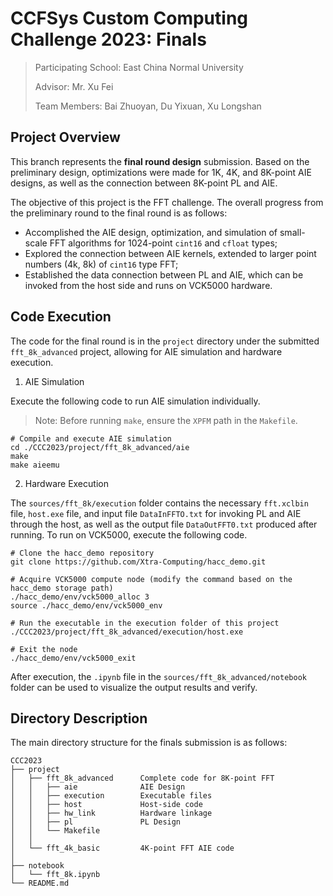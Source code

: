 # CCFSys Custom Computing Challenge 2023: Finals

> Participating School: East China Normal University
> 
> Advisor: Mr. Xu Fei
> 
> Team Members: Bai Zhuoyan, Du Yixuan, Xu Longshan

## Project Overview

This branch represents the **final round design** submission. Based on the preliminary design, optimizations were made for 1K, 4K, and 8K-point AIE designs, as well as the connection between 8K-point PL and AIE.

The objective of this project is the FFT challenge. The overall progress from the preliminary round to the final round is as follows:

- Accomplished the AIE design, optimization, and simulation of small-scale FFT algorithms for 1024-point `cint16` and `cfloat` types;
- Explored the connection between AIE kernels, extended to larger point numbers (4k, 8k) of `cint16` type FFT;
- Established the data connection between PL and AIE, which can be invoked from the host side and runs on VCK5000 hardware.

## Code Execution
The code for the final round is in the `project` directory under the submitted `fft_8k_advanced` project, allowing for AIE simulation and hardware execution.

1. AIE Simulation

Execute the following code to run AIE simulation individually.
> Note: Before running `make`, ensure the `XPFM` path in the `Makefile`.

```shell
# Compile and execute AIE simulation
cd ./CCC2023/project/fft_8k_advanced/aie
make
make aieemu
```

2. Hardware Execution

The `sources/fft_8k/execution` folder contains the necessary `fft.xclbin` file, `host.exe` file, and input file `DataInFFTO.txt` for invoking PL and AIE through the host, as well as the output file `DataOutFFT0.txt` produced after running. To run on VCK5000, execute the following code.

```shell
# Clone the hacc_demo repository
git clone https://github.com/Xtra-Computing/hacc_demo.git

# Acquire VCK5000 compute node (modify the command based on the hacc_demo storage path)
./hacc_demo/env/vck5000_alloc 3
source ./hacc_demo/env/vck5000_env

# Run the executable in the execution folder of this project
./CCC2023/project/fft_8k_advanced/execution/host.exe

# Exit the node
./hacc_demo/env/vck5000_exit
```

After execution, the `.ipynb` file in the `sources/fft_8k_advanced/notebook` folder can be used to visualize the output results and verify.

## Directory Description
The main directory structure for the finals submission is as follows:

```
CCC2023
├── project
│   ├── fft_8k_advanced      Complete code for 8K-point FFT
│   │   ├── aie              AIE Design
│   │   ├── execution        Executable files
│   │   ├── host             Host-side code
│   │   ├── hw_link          Hardware linkage
│   │   ├── pl               PL Design
│   │   └── Makefile
│   │
│   └── fft_4k_basic         4K-point FFT AIE code
│
├── notebook
│   └── fft_8k.ipynb
└── README.md
```